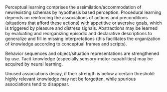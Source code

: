 Perceptual learning comprises the assimilation/accommodation of new/existing schemas by hypothesis based perception. Procedural learning depends on reinforcing the associations of actions and preconditions (situations that afford these actions) with appetitive or aversive goals, which is triggered by pleasure and distress signals. Abstractions may be learned by evaluating and reorganizing episodic and declarative descriptions to generalize and fill in missing interpretations (this facilitates the organization of knowledge according to conceptual frames and scripts).

Behavior sequences and object/situation representations are strengthened by use. Tacit knowledge (especially sensory-motor capabilities) may be acquired by neural learning.

Unused associations decay, if their strength is below a certain threshold: highly relevant knowledge may not be forgotten, while spurious associations tend to disappear.

